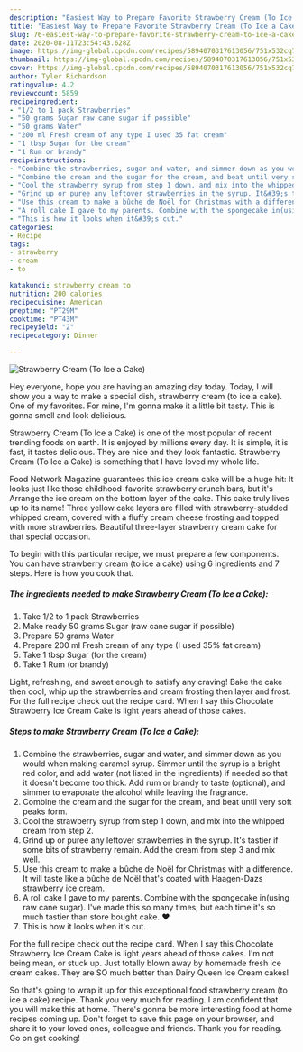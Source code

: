 ```yaml
---
description: "Easiest Way to Prepare Favorite Strawberry Cream (To Ice a Cake)"
title: "Easiest Way to Prepare Favorite Strawberry Cream (To Ice a Cake)"
slug: 76-easiest-way-to-prepare-favorite-strawberry-cream-to-ice-a-cake
date: 2020-08-11T23:54:43.628Z
image: https://img-global.cpcdn.com/recipes/5894070317613056/751x532cq70/strawberry-cream-to-ice-a-cake-recipe-main-photo.jpg
thumbnail: https://img-global.cpcdn.com/recipes/5894070317613056/751x532cq70/strawberry-cream-to-ice-a-cake-recipe-main-photo.jpg
cover: https://img-global.cpcdn.com/recipes/5894070317613056/751x532cq70/strawberry-cream-to-ice-a-cake-recipe-main-photo.jpg
author: Tyler Richardson
ratingvalue: 4.2
reviewcount: 5859
recipeingredient:
- "1/2 to 1 pack Strawberries"
- "50 grams Sugar raw cane sugar if possible"
- "50 grams Water"
- "200 ml Fresh cream of any type I used 35 fat cream"
- "1 tbsp Sugar for the cream"
- "1 Rum or brandy"
recipeinstructions:
- "Combine the strawberries, sugar and water, and simmer down as you would when making caramel syrup. Simmer until the syrup is a bright red color, and add water (not listed in the ingredients) if needed so that it doesn&#39;t become too thick. Add rum or brandy to taste (optional), and simmer to evaporate the alcohol while leaving the fragrance."
- "Combine the cream and the sugar for the cream, and beat until very soft peaks form."
- "Cool the strawberry syrup from step 1 down, and mix into the whipped cream from step 2."
- "Grind up or puree any leftover strawberries in the syrup. It&#39;s tastier if some bits of strawberry remain. Add the cream from step 3 and mix well."
- "Use this cream to make a bûche de Noël for Christmas with a difference. It will taste like a bûche de Noël that&#39;s coated with Haagen-Dazs strawberry ice cream."
- "A roll cake I gave to my parents. Combine with the spongecake in(using raw cane sugar). I&#39;ve made this so many times, but each time it&#39;s so much tastier than store bought cake. ❤"
- "This is how it looks when it&#39;s cut."
categories:
- Recipe
tags:
- strawberry
- cream
- to

katakunci: strawberry cream to 
nutrition: 200 calories
recipecuisine: American
preptime: "PT29M"
cooktime: "PT43M"
recipeyield: "2"
recipecategory: Dinner

---
```



![Strawberry Cream (To Ice a Cake)](https://img-global.cpcdn.com/recipes/5894070317613056/751x532cq70/strawberry-cream-to-ice-a-cake-recipe-main-photo.jpg)

Hey everyone, hope you are having an amazing day today. Today, I will show you a way to make a special dish, strawberry cream (to ice a cake). One of my favorites. For mine, I'm gonna make it a little bit tasty. This is gonna smell and look delicious.

Strawberry Cream (To Ice a Cake) is one of the most popular of recent trending foods on earth. It is enjoyed by millions every day. It is simple, it is fast, it tastes delicious. They are nice and they look fantastic. Strawberry Cream (To Ice a Cake) is something that I have loved my whole life.

Food Network Magazine guarantees this ice cream cake will be a huge hit: It looks just like those childhood-favorite strawberry crunch bars, but it&#39;s Arrange the ice cream on the bottom layer of the cake. This cake truly lives up to its name! Three yellow cake layers are filled with strawberry-studded whipped cream, covered with a fluffy cream cheese frosting and topped with more strawberries. Beautiful three-layer strawberry cream cake for that special occasion.


To begin with this particular recipe, we must prepare a few components. You can have strawberry cream (to ice a cake) using 6 ingredients and 7 steps. Here is how you cook that.

<!--inarticleads1-->

##### The ingredients needed to make Strawberry Cream (To Ice a Cake):

1. Take 1/2 to 1 pack Strawberries
1. Make ready 50 grams Sugar (raw cane sugar if possible)
1. Prepare 50 grams Water
1. Prepare 200 ml Fresh cream of any type (I used 35% fat cream)
1. Take 1 tbsp Sugar (for the cream)
1. Take 1 Rum (or brandy)


Light, refreshing, and sweet enough to satisfy any craving! Bake the cake then cool, whip up the strawberries and cream frosting then layer and frost. For the full recipe check out the recipe card. When I say this Chocolate Strawberry Ice Cream Cake is light years ahead of those cakes. 

<!--inarticleads2-->

##### Steps to make Strawberry Cream (To Ice a Cake):

1. Combine the strawberries, sugar and water, and simmer down as you would when making caramel syrup. Simmer until the syrup is a bright red color, and add water (not listed in the ingredients) if needed so that it doesn&#39;t become too thick. Add rum or brandy to taste (optional), and simmer to evaporate the alcohol while leaving the fragrance.
1. Combine the cream and the sugar for the cream, and beat until very soft peaks form.
1. Cool the strawberry syrup from step 1 down, and mix into the whipped cream from step 2.
1. Grind up or puree any leftover strawberries in the syrup. It&#39;s tastier if some bits of strawberry remain. Add the cream from step 3 and mix well.
1. Use this cream to make a bûche de Noël for Christmas with a difference. It will taste like a bûche de Noël that&#39;s coated with Haagen-Dazs strawberry ice cream.
1. A roll cake I gave to my parents. Combine with the spongecake in(using raw cane sugar). I&#39;ve made this so many times, but each time it&#39;s so much tastier than store bought cake. ❤
1. This is how it looks when it&#39;s cut.


For the full recipe check out the recipe card. When I say this Chocolate Strawberry Ice Cream Cake is light years ahead of those cakes. I&#39;m not being mean, or stuck up. Just totally blown away by homemade fresh ice cream cakes. They are SO much better than Dairy Queen Ice Cream cakes! 

So that's going to wrap it up for this exceptional food strawberry cream (to ice a cake) recipe. Thank you very much for reading. I am confident that you will make this at home. There's gonna be more interesting food at home recipes coming up. Don't forget to save this page on your browser, and share it to your loved ones, colleague and friends. Thank you for reading. Go on get cooking!
